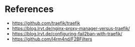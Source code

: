 # References

- https://github.com/traefik/traefik
- https://blog.lrvt.de/nginx-proxy-manager-versus-traefik/
- https://blog.lrvt.de/configuring-fail2ban-with-traefik/
- https://github.com/l4rm4nd/F2BFilters
